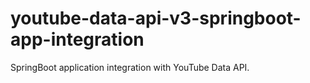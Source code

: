 # youtube-data-api-v3-springboot-app-integration
SpringBoot application integration with YouTube Data API.
